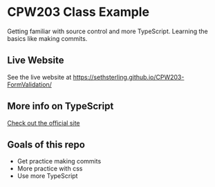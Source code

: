 # CPW203 Class Example
Getting familiar with source control and more TypeScript. Learning the basics like making commits.

## Live Website
See the live website at https://sethsterling.github.io/CPW203-FormValidation/

## More info on TypeScript
[Check out the official site](https://www.typescriptlang.org/)

## Goals of this repo
- Get practice making commits
- More practice with css
- Use more TypeScript
